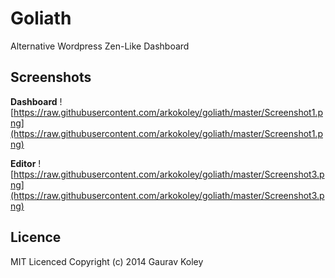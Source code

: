 Goliath
=======

Alternative Wordpress Zen-Like Dashboard

## Screenshots


**Dashboard**
![https://raw.githubusercontent.com/arkokoley/goliath/master/Screenshot1.png](https://raw.githubusercontent.com/arkokoley/goliath/master/Screenshot1.png)

**Editor**
![https://raw.githubusercontent.com/arkokoley/goliath/master/Screenshot3.png](https://raw.githubusercontent.com/arkokoley/goliath/master/Screenshot3.png)

## Licence

MIT Licenced 
Copyright (c) 2014 Gaurav Koley
